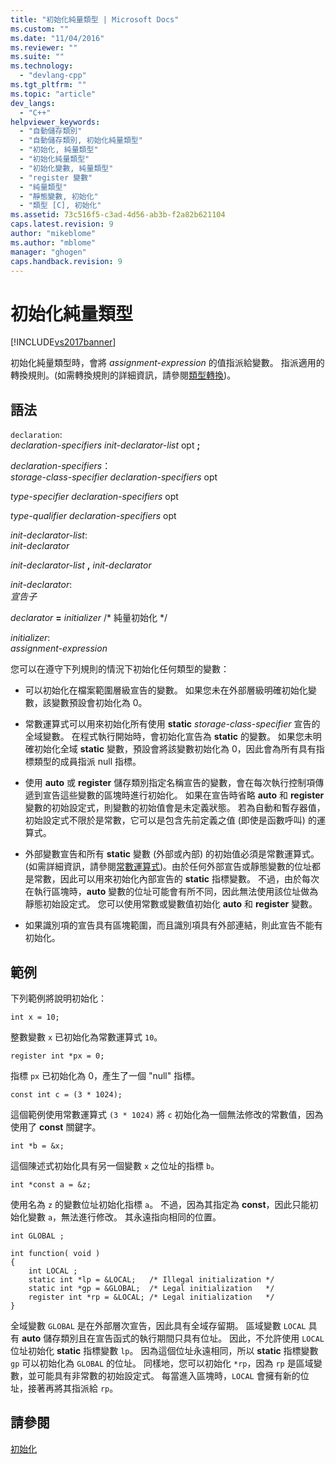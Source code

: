 ```yaml
---
title: "初始化純量類型 | Microsoft Docs"
ms.custom: ""
ms.date: "11/04/2016"
ms.reviewer: ""
ms.suite: ""
ms.technology: 
  - "devlang-cpp"
ms.tgt_pltfrm: ""
ms.topic: "article"
dev_langs: 
  - "C++"
helpviewer_keywords: 
  - "自動儲存類別"
  - "自動儲存類別, 初始化純量類型"
  - "初始化, 純量類型"
  - "初始化純量類型"
  - "初始化變數, 純量類型"
  - "register 變數"
  - "純量類型"
  - "靜態變數, 初始化"
  - "類型 [C], 初始化"
ms.assetid: 73c516f5-c3ad-4d56-ab3b-f2a82b621104
caps.latest.revision: 9
author: "mikeblome"
ms.author: "mblome"
manager: "ghogen"
caps.handback.revision: 9
---
```

# 初始化純量類型
[!INCLUDE[vs2017banner](../assembler/inline/includes/vs2017banner.md)]

初始化純量類型時，會將 *assignment\-expression* 的值指派給變數。  指派適用的轉換規則。\(如需轉換規則的詳細資訊，請參閱[類型轉換](../c-language/type-conversions-c.md)\)。  
  
## 語法  
 `declaration`:  
 *declaration\-specifiers init\-declarator\-list*  opt               **;**  
  
 *declaration\-specifiers*：  
 *storage\-class\-specifier declaration\-specifiers*  opt  
  
 *type\-specifier declaration\-specifiers*  opt  
  
 *type\-qualifier declaration\-specifiers*  opt  
  
 *init\-declarator\-list*:  
 *init\-declarator*  
  
 *init\-declarator\-list*  **,**  *init\-declarator*  
  
 *init\-declarator*:  
 *宣告子*  
  
 *declarator*  **\=**  *initializer* \/\* 純量初始化 \*\/  
  
 *initializer*:  
 *assignment\-expression*  
  
 您可以在遵守下列規則的情況下初始化任何類型的變數：  
  
-   可以初始化在檔案範圍層級宣告的變數。  如果您未在外部層級明確初始化變數，該變數預設會初始化為 0。  
  
-   常數運算式可以用來初始化所有使用 **static** *storage\-class\-specifier* 宣告的全域變數。  在程式執行開始時，會初始化宣告為 **static** 的變數。  如果您未明確初始化全域 **static** 變數，預設會將該變數初始化為 0，因此會為所有具有指標類型的成員指派 null 指標。  
  
-   使用 **auto** 或 **register** 儲存類別指定名稱宣告的變數，會在每次執行控制項傳遞到宣告這些變數的區塊時進行初始化。  如果在宣告時省略 **auto** 和 **register** 變數的初始設定式，則變數的初始值會是未定義狀態。  若為自動和暫存器值，初始設定式不限於是常數，它可以是包含先前定義之值 \(即使是函數呼叫\) 的運算式。  
  
-   外部變數宣告和所有 **static** 變數 \(外部或內部\) 的初始值必須是常數運算式。\(如需詳細資訊，請參閱[常數運算式](../c-language/c-constant-expressions.md)\)。由於任何外部宣告或靜態變數的位址都是常數，因此可以用來初始化內部宣告的 **static** 指標變數。  不過，由於每次在執行區塊時，**auto** 變數的位址可能會有所不同，因此無法使用該位址做為靜態初始設定式。  您可以使用常數或變數值初始化 **auto** 和 **register** 變數。  
  
-   如果識別項的宣告具有區塊範圍，而且識別項具有外部連結，則此宣告不能有初始化。  
  
## 範例  
 下列範例將說明初始化：  
  
```  
int x = 10;   
```  
  
 整數變數 `x` 已初始化為常數運算式 `10`。  
  
```  
register int *px = 0;  
```  
  
 指標 `px` 已初始化為 0，產生了一個 "null" 指標。  
  
```  
const int c = (3 * 1024);  
```  
  
 這個範例使用常數運算式 `(3 * 1024)` 將 `c` 初始化為一個無法修改的常數值，因為使用了 **const** 關鍵字。  
  
```  
int *b = &x;  
```  
  
 這個陳述式初始化具有另一個變數 `x` 之位址的指標 `b`。  
  
```  
int *const a = &z;  
```  
  
 使用名為 `z` 的變數位址初始化指標 `a`。  不過，因為其指定為 **const**，因此只能初始化變數 `a`，無法進行修改。  其永遠指向相同的位置。  
  
```  
int GLOBAL ;  
  
int function( void )  
{  
    int LOCAL ;  
    static int *lp = &LOCAL;   /* Illegal initialization */  
    static int *gp = &GLOBAL;  /* Legal initialization   */  
    register int *rp = &LOCAL; /* Legal initialization   */  
}  
```  
  
 全域變數 `GLOBAL` 是在外部層次宣告，因此具有全域存留期。  區域變數 `LOCAL` 具有 **auto** 儲存類別且在宣告函式的執行期間只具有位址。  因此，不允許使用 `LOCAL` 位址初始化 **static** 指標變數 `lp`。  因為這個位址永遠相同，所以 **static** 指標變數 `gp` 可以初始化為 `GLOBAL` 的位址。  同樣地，您可以初始化 `*rp`，因為 `rp` 是區域變數，並可能具有非常數的初始設定式。  每當進入區塊時，`LOCAL` 會擁有新的位址，接著再將其指派給 `rp`。  
  
## 請參閱  
 [初始化](../c-language/initialization.md)
